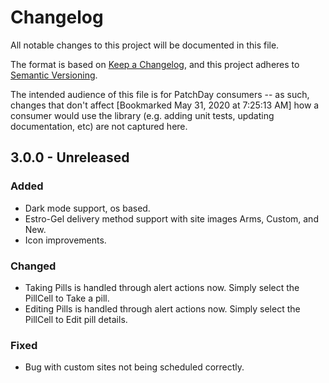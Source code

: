 # Changelog

All notable changes to this project will be documented in this file.

The format is based on [Keep a Changelog](https://keepachangelog.com/en/1.0.0/),
and this project adheres to [Semantic Versioning](https://semver.org/spec/v2.0.0.html).

The intended audience of this file is for PatchDay consumers -- as such, changes that don't affect
  [Bookmarked May 31, 2020 at 7:25:13 AM]
how a consumer would use the library (e.g. adding unit tests, updating documentation, etc) are not captured here.

## 3.0.0 - Unreleased

### Added

- Dark mode support, os based.
- Estro-Gel delivery method support with site images Arms, Custom, and New.
- Icon improvements.

### Changed

- Taking Pills is handled through alert actions now. Simply select the PillCell to Take a pill.
- Editing Pills is handled through alert actions now. Simply select the PillCell to Edit pill details.

### Fixed

- Bug with custom sites not being scheduled correctly.

